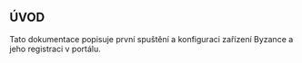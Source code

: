 ## ÚVOD 


Tato dokumentace popisuje první spuštění a konfiguraci zařízení Byzance a jeho registraci v portálu. 




